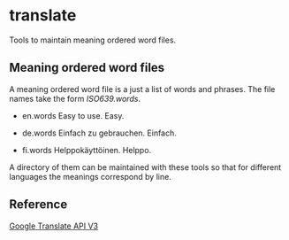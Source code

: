 # translate

Tools to maintain meaning ordered word files.

## Meaning ordered word files

A meaning ordered word file is a just a list of words and phrases.  The file
names take the form *ISO639.words*.

* en.words
		Easy to use.
		Easy.

* de.words
		Einfach zu gebrauchen.
		Einfach.

* fi.words
		Helppokäyttöinen.
		Helppo.

A directory of them can be maintained with these tools so that for different
languages the meanings correspond by line.

## Reference

[Google Translate API V3](https://pkg.go.dev/google.golang.org/api/translate/v3)